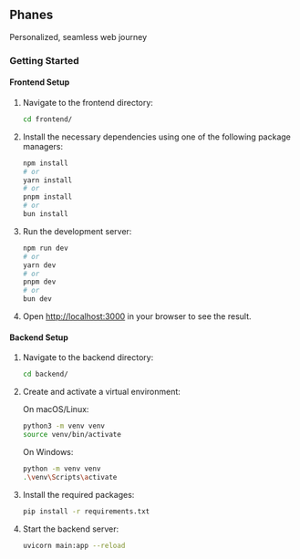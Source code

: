 ## Phanes

Personalized, seamless web journey

### Getting Started

#### Frontend Setup

1. Navigate to the frontend directory:
    ```bash
    cd frontend/
    ```

2. Install the necessary dependencies using one of the following package managers:
    ```bash
    npm install
    # or
    yarn install
    # or
    pnpm install
    # or
    bun install
    ```

3. Run the development server:
    ```bash
    npm run dev
    # or
    yarn dev
    # or
    pnpm dev
    # or
    bun dev
    ```

4. Open [http://localhost:3000](http://localhost:3000) in your browser to see the result.

#### Backend Setup

1. Navigate to the backend directory:
    ```bash
    cd backend/
    ```

2. Create and activate a virtual environment:

    On macOS/Linux:
    ```bash
    python3 -m venv venv
    source venv/bin/activate
    ```

    On Windows:
    ```bash
    python -m venv venv
    .\venv\Scripts\activate
    ```

3. Install the required packages:
    ```bash
    pip install -r requirements.txt
    ```

4. Start the backend server:
    ```bash
    uvicorn main:app --reload
    ```